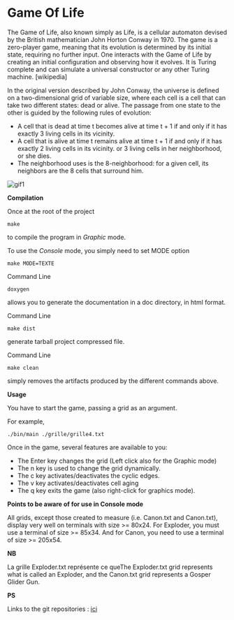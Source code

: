 # Game Of Life
The Game of Life, also known simply as Life, is a cellular automaton devised by the British mathematician John Horton Conway in 1970. The game is a zero-player game, meaning that its evolution is determined by its initial state, requiring no further input. One interacts with the Game of Life by creating an initial configuration and observing how it evolves. It is Turing complete and can simulate a universal constructor or any other Turing machine. [wikipedia]



In the original version described by John Conway, the universe is defined on a two-dimensional grid of variable size, where each cell is a cell that can take two different states: dead or alive.
The passage from one state to the other is guided by the following rules of evolution:
- A cell that is dead at time t becomes alive at time t + 1 if and only if it has exactly 3 living cells in its vicinity.
- A cell that is alive at time t remains alive at time t + 1 if and only if it has exactly 2 living cells in its vicinity.
or 3 living cells in her neighborhood, or she dies.
- The neighborhood uses is the 8-neighborhood: for a given cell, its neighbors are the 8 cells
that surround him.

![gif1](https://upload.wikimedia.org/wikipedia/commons/0/07/Game_of_life_pulsar.gif)



**Compilation**

Once at the root of the project
```
make

```
to compile the program in *Graphic* mode.

To use the *Console* mode, you simply need to set MODE option
```
make MODE=TEXTE
```

Command Line
```
doxygen
```
allows you to generate the documentation in a doc directory, in html format.


Command Line
```
make dist
```
generate tarball project compressed file.

Command Line
```
make clean
```
simply removes the artifacts produced by the different commands above.


**Usage**

You have to start the game, passing a grid as an argument.

For example,
```
./bin/main ./grille/grille4.txt
```
Once in the game, several features are available to you:
 - The Enter key changes the grid (Left click also for the Graphic mode)
 - The n key is used to change the grid dynamically.
 - The c key activates/deactivates the cyclic edges.
 - The v key activates/deactivates cell aging
 - The q key exits the game (also right-click for graphics mode).


**Points to be aware of for use in Console mode**

 All grids, except those created to measure (i.e. Canon.txt and Canon.txt), display very well on terminals with size >= 80x24.
 For Exploder, you must use a terminal of size >= 85x34.
 And for Canon, you need to use a terminal of size >= 205x54.

**NB**

La grille Exploder.txt représente ce queThe Exploder.txt grid represents what is called an Exploder, and the Canon.txt grid represents a Gosper Glider Gun.

**PS**

Links to the git repositories : [ici](https://github.com/Fayssal404/Game_Of_Life/)


